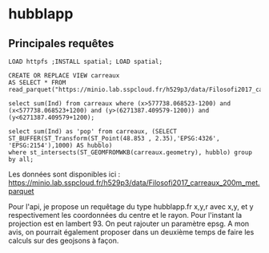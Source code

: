 # hubblapp


## Principales requêtes

```
LOAD httpfs ;INSTALL spatial; LOAD spatial;

CREATE OR REPLACE VIEW carreaux
AS SELECT * FROM read_parquet("https://minio.lab.sspcloud.fr/h529p3/data/Filosofi2017_carreaux_200m_met.parquet"); 
```

```
select sum(Ind) from carreaux where (x>577738.068523-1200) and (x<577738.068523+1200) and (y>(6271387.409579-1200)) and (y<6271387.409579+1200);
```

```
select sum(Ind) as 'pop' from carreaux, (SELECT ST_BUFFER(ST_Transform(ST_Point(48.853 , 2.35),'EPSG:4326', 'EPSG:2154'),1000) AS hubblo) 
where st_intersects(ST_GEOMFROMWKB(carreaux.geometry), hubblo) group by all;
```


Les données sont disponibles ici : https://minio.lab.sspcloud.fr/h529p3/data/Filosofi2017_carreaux_200m_met.parquet

Pour l'api, je propose un requêtage du type 
hubblapp.fr x,y,r 
avec x,y, et y respectivement les coordonnées du centre et le rayon. Pour l'instant la projection est en lambert 93. On peut rajouter un paramètre epsg. A mon avis, on pourrait également proposer dans un deuxième temps de faire les calculs sur des geojsons à façon.
